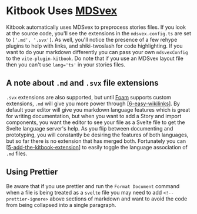 # Kitbook Uses [MDSvex](https://mdsvex.pngwn.io/) 

Kitbook automatically uses MDSvex to preprocess stories files. If you look at the source code, you'll see the extensions in the `mdsvex.config.ts` are set to `['.md', '.svx']`. As well, you'll notice the presence of a few rehype plugins to help with links, and shiki-twoslash for code highlighting. If you want to do your markdown differently you can pass your own `mdsvexConfig` to the `vite-plugin-kitbook`. Do note that if you use an MDSvex layout file then you can't use `lang='ts'` in your stories files.

## A note about `.md` and `.svx` file extensions

`.svx` extensions are also supported, but until [Foam](https://foambubble.github.io/foam/) supports custom extensions, `.md` will give you more power through [[6-easy-wikilinks]]. By default your editor will give you markdown language features which is great for writing documentation, but when you want to add a Story and import components, you want the editor to see your file as a Svelte file to get the Svelte language server's help. As you flip between documenting and prototyping, you will constantly be desiring the features of both languages, but so far there is no extension that has merged both. Fortunately you can [[5-add-the-kitbook-extension]] to easily toggle the language association of `.md` files.

## Using Prettier

Be aware that if you use prettier and run the `Format Document` command when a file is being treated as a `svelte` file you may need to add `<!--prettier-ignore>` above sections of markdown and want to avoid the code from being collapsed into a single paragraph.

[//begin]: # "Autogenerated link references for markdown compatibility"
[6-easy-wikilinks]: ../6-easy-wikilinks "Easy Wikilinks"
[5-add-the-kitbook-extension]: ../5-add-the-kitbook-extension "Add the Kitbook Extension"
[//end]: # "Autogenerated link references"